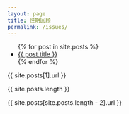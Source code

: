 ```yaml
---
layout: page
title: 往期回顾
permalink: /issues/
---
```


<ul>
  {% for post in site.posts %}
    <li>
      <a href="{{ post.url }}">{{ post.title }}</a>
    </li>
  {% endfor %}
</ul>

{{ site.posts[1].url }}

{{ site.posts.length }}   

{{ site.posts[site.posts.length - 2].url }}   

